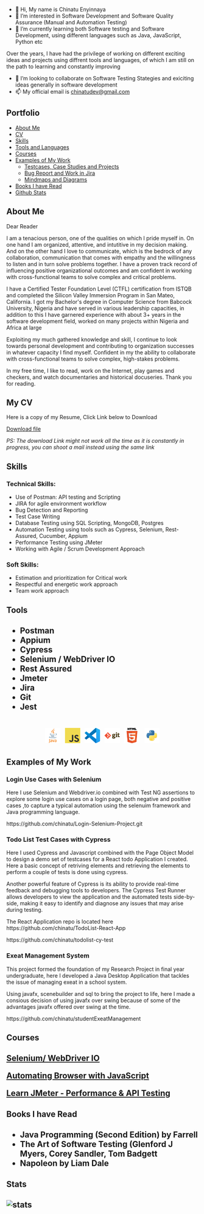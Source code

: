 - 👋 Hi, My name is Chinatu Enyinnaya
- 👀 I’m interested in Software Development and Software Quality Assurance (Manual and Automation Testing)
- 🌱 I’m currently learning both Software testing and Software Development, using different languages such as Java, JavaScript, Python etc

Over the years, I have had the privilege of working on different exciting ideas and projects using diffrent tools and languages, of which I
am still on the path to learning and constantly improving
- 💞️ I’m looking to collaborate on Software Testing Stategies and exiciting ideas generally in software development
- 📫 My official email is chinatudev@gmail.com

<h2>Portfolio</h2>

<ul>
  <li><a href="#-about-me-"> About Me </a></li>
  <li><a href="#-my-cv-"> CV </a></li>
  <li><a href="#-skills-"> Skills </a></li>
  <li><a href="#-tools-"> Tools and Languages </a></li>
  <li><a href="#-courses-"> Courses </a></li>
  <li><a href="#-examples-of-my-work-"> Examples of My Work </a>
  <ul>
    <li><a href="#-examples-of-my-work-"> Testcases, Case Studies and Projects </a></li>
    <li><a href="#-examples-of-my-work-"> Bug Report and Work in Jira </a></li>
    <li><a href="#-examples-of-my-work-"> Mindmaps and Diagrams </a></li>
  </ul>
  </li>
  <li><a href="#-books-i-have-read-"> Books I have Read </a></li>
  <li><a href="#-stats-"> Github Stats </a></li>
</ul>



<h2> About Me </h2>
<p> Dear Reader <p>
  
<p>I am a tenacious person, one of the qualities on which I pride myself in. On one hand I am organized, attentive, and intutitive in my decision making. And on the other hand I love to communicate, which is the bedrock of any collaboration, communication that comes with empathy and the willingness to listen and in turn solve problems together. I have a proven track record of influencing positive organizational outcomes and am confident in working with cross-functional teams to solve complex and critical problems.</p>

<p> I have a Certified Tester Foundation Level (CTFL) certification from ISTQB and completed the Silicon Valley Immersion Program in San Mateo, California. I got my Bachelor's degree in Computer Science from Babcock University, Nigeria and have served in various leadership capacities, in addition to this I have garnered experience with about 3+ years in the software development field, worked on many projects within Nigeria and Africa at large <p>
  
<p> Exploiting my much gathered knowledge and skill, I continue to look towards personal development and contributing to organization successes in whatever capacity I find myself. Confident in my the ability to collaborate with cross-functional teams to solve complex, high-stakes problems.
</p>

<p> In my free time, I like to read, work on the Internet, play games and checkers, and watch documentaries and historical docuseries. Thank you for reading.<p>

<h2> My CV </h2>
<p> Here is a copy of my Resume, Click Link below to Download <p>
<a href="mailTo:chinatudev@gmail.com"> Download file </a>
<p><i>PS: The download Link might not work all the time as it is constantly in progress, you can shoot a mail instead using the same link</i></p>
  
  
<h2> Skills </h2>
<h3> Technical Skills: </h3>
  <ul>
    <li>Use of Postman: API testing and Scripting</li>
    <li> JIRA for agile environment workflow </li>
    <li> Bug Detection and Reporting </li>
    <li> Test Case Writing </li>
    <li> Database Testing using SQL Scripting, MongoDB, Postgres </li>
    <li> Automation Testing using tools such as Cypress, Selenium, Rest-Assured, Cucumber, Appium <l/i>
    <li> Performance Testing using JMeter </li>
    <li> Working with Agile / Scrum Development Approach </li>
  </ul>
      
 <h3> Soft Skills: </h3>
  <ul>
    <li>Estimation and prioritization for Critical work</li>
    <li>Respectful and energetic work approach </li>
    <li>Team work approach </li>
  </ul>
      
<h2> Tools <h2> 
<ul>
  <li>Postman</li>
  <li>Appium</li>
  <li>Cypress</li>
  <li>Selenium / WebDriver IO</li>
  <li>Rest Assured</li>
  <li>Jmeter</li>
  <li>Jira</li>
  <li>Git</li>
  <li>Jest</li>
</ul>
  
 #
  <p align="center">
<img src="https://raw.githubusercontent.com/github/explore/80688e429a7d4ef2fca1e82350fe8e3517d3494d/topics/java/java.png" alt="Java" height="40" style="vertical-align:top; margin:4px">
<img src="https://raw.githubusercontent.com/github/explore/80688e429a7d4ef2fca1e82350fe8e3517d3494d/topics/javascript/javascript.png" alt="Javascript" height="40" style="vertical-align:top; margin:4px">
<img src="https://raw.githubusercontent.com/github/explore/80688e429a7d4ef2fca1e82350fe8e3517d3494d/topics/visual-studio-code/visual-studio-code.png" alt="VS Code" height="40" style="vertical-align:top; margin:4px">
<img src="https://raw.githubusercontent.com/github/explore/80688e429a7d4ef2fca1e82350fe8e3517d3494d/topics/git/git.png" alt="github"
     height="40" style="vertival-align:top; margin:4px"> 
  <img src="https://raw.githubusercontent.com/github/explore/80688e429a7d4ef2fca1e82350fe8e3517d3494d/topics/html/html.png" alt="Html" height="40" style="vertical-align:top; margin:4px">
  <img src="https://raw.githubusercontent.com/github/explore/80688e429a7d4ef2fca1e82350fe8e3517d3494d/topics/python/python.png" alt="Python" height="40" style="vertical-align:top; margin:4px">
  </p>

<h2> Examples of My Work </h2>
<h3>Login Use Cases with Selenium</h3>
<p> Here I use Selenium and Webdriver.io combined with Test NG assertions to explore some login use cases on a login page, both negative and positive cases
 ,to capture a typical automation using the selenuim framework and Java programming language. <p>
   https://github.com/chinatu/Login-Selenium-Project.git
  
<h3>Todo List Test Cases with Cypress </h3>
  <p> Here I used Cypress and Javascript combined with the Page Object Model to design a demo set of testcases for a React todo Application I created. Here a basic concept of retriving elements and retrieving the elements to perform a couple of tests is done using cypress. <p>
  <p> Another powerful feature of Cypress is its ability to provide real-time feedback and debugging tools to developers. The Cypress Test Runner allows developers to view the application and the automated tests side-by-side, making it easy to identify and diagnose any issues that may arise during testing. <p>
  <p> The React Application repo is located here https://github.com/chinatu/TodoList-React-App <p>
  https://github.com/chinatu/todolist-cy-test
  
 <h3> Exeat Management System </h3>
   <p> This project formed the foundation of my Research Project in final year undergraduate, here I developed a Java Desktop Application that tackles the issue of managing exeat in a school system.<p>
   <p> Using javafx, scenebuilder and sql to bring the project to life, here I made a consious decision of using javafx over swing because of some of the advantages javafx offered over swing at the time. <p>
   https://github.com/chinatu/studentExeatManagement
  
<h2> Courses <h2>
<p><a href="https://testautomationu.applitools.com/certificate/?id=496f9d40"> Selenium/ WebDriver IO </a></p>
<p><a href="https://testautomationu.applitools.com/certificate/?id=f10c72a8"> Automating Browser with JavaScript </a></p>
<p><a href="#"> Learn JMeter - Performance & API Testing </a></p>
  

 <h2> Books I have Read <h2>
   <ul>
      <li>Java Programming (Second Edition) by Farrell</li>
     <li>The Art of Software Testing (Glenford J Myers, Corey Sandler, Tom Badgett</li>
     <li>Napoleon by Liam Dale</li>
   </ul>
  
  
<h2> Stats <h2>
<p><img src="https://github-readme-stats.vercel.app/api/top-langs/?username=chinatu&theme=tokyonight" alt="stats" </p>
